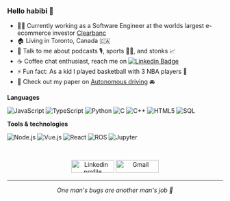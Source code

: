 ### Hello habibi 👋


- 👨‍💻 Currently working as a Software Engineer at the worlds largest e-ecommerce investor [Clearbanc](https://clearbanc.com/)
- 🏠 Living in Toronto, Canada 🇨🇦
- 💬 Talk to me about podcasts 🎙️, sports 🏃‍♂️, and stonks 📈
- ☕️ Coffee chat enthusiast, reach me on [![Linkedin Badge](https://img.shields.io/badge/-Hisham-blue?style=flat-square&logo=Linkedin&logoColor=white&link=https://www.linkedin.com/in/hnimri/)](https://www.linkedin.com/in/hnimri/) 
- ⚡️ Fun fact: As a kid I played basketball with 3 NBA players 🏀
- 📜 Check out my paper on [Autonomous driving](https://drive.google.com/file/d/1G4yC_iow7yLuFtWMVnduiUP7svXtMV3G/view) 🚘

**Languages**

![JavaScript](https://img.shields.io/badge/-JavaScript-000000?style=flat&logo=javascript)
![TypeScript](https://img.shields.io/badge/-TypeScript-000000?style=flat&logo=typescript&logoColor=007ACC)
![Python](https://img.shields.io/badge/-python-000000?style=flat&logo=python)
![C](https://img.shields.io/badge/-C-000000?style=flat&logo=C)
![C++](https://img.shields.io/badge/-C++-000000?style=flat&logo=C%2B%2B&logoColor=00599C)
![HTML5](https://img.shields.io/badge/-HTML5-000000?style=flat&logo=HTML5)
![SQL](https://img.shields.io/badge/-SQL-000000?style=flat&logo=MySQL)

**Tools & technologies**

![Node.js](https://img.shields.io/badge/-Node.js-000000?style=flat&logo=node.js&logoColor=339933)
![Vue.js](https://img.shields.io/badge/-Vue-000000?style=flat&logo=vue.js&logoColor=#4FC08D)
![React](https://img.shields.io/badge/-React-000000?style=flat&logo=React&logoColor=61DAFB)
![ROS](https://img.shields.io/badge/-ROS-000000?style=flat&logo=probot&logoColor=#276DC3)
![Jupyter](http://img.shields.io/badge/-Jupyter-000000?style=flat&logo=Jupyter&logoColor=#F37626)
  
<br>
<p align="center">
    <a href="https://www.linkedin.com/in/hnimri/"><img alt="Linkedin profile" title="Linkedin" src="https://raw.githubusercontent.com/Thomas-George-T/Thomas-George-T/master/assets/linkedin.svg" width="100" height="30" /></a>
    <a href="mailto:nimrim@mcmaster.com"><img alt="Gmail" src="https://raw.githubusercontent.com/Thomas-George-T/Thomas-George-T/master/assets/google-gmail.svg" title="Email" width="100" height="30" /></a>

</p>
<hr \>
<p align="center">
   <i>One man's bugs are another man's job 🐛</i>
</p> 
